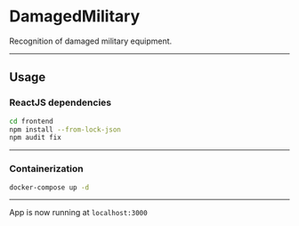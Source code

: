 # DamagedMilitary

Recognition of damaged military equipment.
***

## Usage
### ReactJS dependencies
```bash
cd frontend
npm install --from-lock-json
npm audit fix
```
***

### Containerization
```bash
docker-compose up -d
```
***

App is now running at `localhost:3000`
